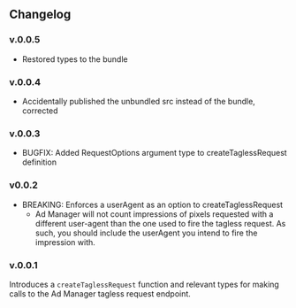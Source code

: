 ## Changelog

### v.0.0.5
* Restored types to the bundle

### v.0.0.4
* Accidentally published the unbundled src instead of the bundle, corrected

### v.0.0.3
* BUGFIX: Added RequestOptions argument type to createTaglessRequest definition

### v0.0.2
* BREAKING: Enforces a userAgent as an option to createTaglessRequest
  - Ad Manager will not count impressions of pixels requested with a different user-agent than the one used to fire the tagless request. As such, you should include the userAgent you intend to fire the impression with.

### v.0.0.1
Introduces a `createTaglessRequest` function and relevant types for making calls to the Ad Manager tagless request endpoint.
